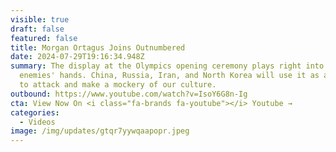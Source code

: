 ```yaml
---
visible: true
draft: false
featured: false
title: Morgan Ortagus Joins Outnumbered
date: 2024-07-29T19:16:34.948Z
summary: The display at the Olympics opening ceremony plays right into our
  enemies' hands. China, Russia, Iran, and North Korea will use it as an example
  to attack and make a mockery of our culture.
outbound: https://www.youtube.com/watch?v=IsoY6G8n-Ig
cta: View Now On <i class="fa-brands fa-youtube"></i> Youtube →
categories:
  - Videos
image: /img/updates/gtqr7yywqaapopr.jpeg
---
```

